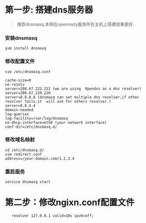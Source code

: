 # 第一步: 搭建dns服务器
> 推荐dnsmasq,本例在openresty服务所在主机上搭建效果更好.
### 安装dnsmasq
```
yum install dnsmasq
```


### 修改配置文件
```
vim /etc/dnsmasq.conf
```

```
cache-size=0
no-resolv
server=208.67.222.222 (we are using  Opendns as a dns resolver)
server=208.67.220.220
server=8.8.8.8 (dnsmasq can set multiple dns resolver,if other resolver fails,it  will ask for others resolver.)
server=8.8.4.4
domain-needed
log-queries
log-facility=/var/log/dnsmasq
no-dhcp-interface=eth0 (your network interface)
conf-dir=/etc/dnsmasq.d/
```

### 修改域名映射
```
cd /etc/dnsmasq.d/
vim redirect.conf
address=/your-domain.com/1.2.3.4
```

### 重启服务
```
service dnsmasq start
```



# 第二步：修改ngixn.conf配置文件
```
   resolver 127.0.0.1 valid=10s ipv6=off;
```
